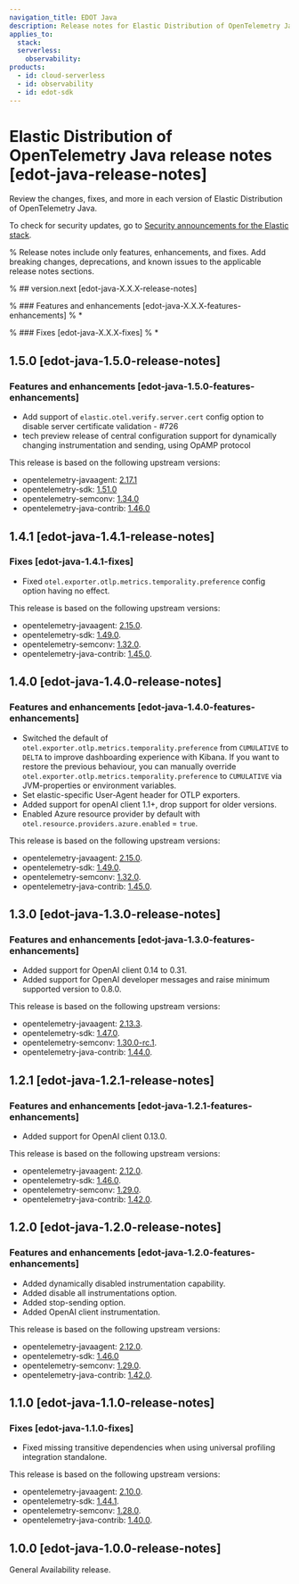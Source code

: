 ```yaml
---
navigation_title: EDOT Java
description: Release notes for Elastic Distribution of OpenTelemetry Java.
applies_to:
  stack:
  serverless:
    observability:
products:
  - id: cloud-serverless
  - id: observability
  - id: edot-sdk
---
```


# Elastic Distribution of OpenTelemetry Java release notes [edot-java-release-notes]

Review the changes, fixes, and more in each version of Elastic Distribution of OpenTelemetry Java.

To check for security updates, go to [Security announcements for the Elastic stack](https://discuss.elastic.co/c/announcements/security-announcements/31).

% Release notes include only features, enhancements, and fixes. Add breaking changes, deprecations, and known issues to the applicable release notes sections.

% ## version.next [edot-java-X.X.X-release-notes]

% ### Features and enhancements [edot-java-X.X.X-features-enhancements]
% *

% ### Fixes [edot-java-X.X.X-fixes]
% *

## 1.5.0 [edot-java-1.5.0-release-notes]

### Features and enhancements [edot-java-1.5.0-features-enhancements]

* Add support of `elastic.otel.verify.server.cert` config option to disable server certificate validation - #726
* tech preview release of central configuration support for dynamically changing instrumentation and sending, using OpAMP protocol

This release is based on the following upstream versions:

* opentelemetry-javaagent: [2.17.1](https://github.com/open-telemetry/opentelemetry-java-instrumentation/releases/tag/v2.17.1)
* opentelemetry-sdk: [1.51.0](https://github.com/open-telemetry/opentelemetry-java/releases/tag/v1.51.0)
* opentelemetry-semconv: [1.34.0](https://github.com/open-telemetry/semantic-conventions-java/releases/tag/v1.34.0)
* opentelemetry-java-contrib: [1.46.0](https://github.com/open-telemetry/opentelemetry-java-contrib/releases/tag/v1.46.0)

## 1.4.1 [edot-java-1.4.1-release-notes]

### Fixes [edot-java-1.4.1-fixes]

* Fixed `otel.exporter.otlp.metrics.temporality.preference` config option having no effect.

This release is based on the following upstream versions:

* opentelemetry-javaagent: [2.15.0](https://github.com/open-telemetry/opentelemetry-java-instrumentation/releases/tag/v2.15.0).
* opentelemetry-sdk: [1.49.0](https://github.com/open-telemetry/opentelemetry-java/releases/tag/v1.49.0).
* opentelemetry-semconv: [1.32.0](https://github.com/open-telemetry/semantic-conventions-java/releases/tag/v1.32.0).
* opentelemetry-java-contrib: [1.45.0](https://github.com/open-telemetry/opentelemetry-java-contrib/releases/tag/v1.45.0).

## 1.4.0 [edot-java-1.4.0-release-notes]

### Features and enhancements [edot-java-1.4.0-features-enhancements]

* Switched the default of `otel.exporter.otlp.metrics.temporality.preference` from `CUMULATIVE` to `DELTA` to improve dashboarding experience with Kibana. If you want to restore the previous behaviour, you can manually override `otel.exporter.otlp.metrics.temporality.preference` to `CUMULATIVE` via JVM-properties or environment variables.
* Set elastic-specific User-Agent header for OTLP exporters.
* Added support for openAI client 1.1+, drop support for older versions.
* Enabled Azure resource provider by default with `otel.resource.providers.azure.enabled` = `true`.

This release is based on the following upstream versions:

* opentelemetry-javaagent: [2.15.0](https://github.com/open-telemetry/opentelemetry-java-instrumentation/releases/tag/v2.15.0).
* opentelemetry-sdk: [1.49.0](https://github.com/open-telemetry/opentelemetry-java/releases/tag/v1.49.0).
* opentelemetry-semconv: [1.32.0](https://github.com/open-telemetry/semantic-conventions-java/releases/tag/v1.32.0).
* opentelemetry-java-contrib: [1.45.0](https://github.com/open-telemetry/opentelemetry-java-contrib/releases/tag/v1.45.0).

## 1.3.0 [edot-java-1.3.0-release-notes]

### Features and enhancements [edot-java-1.3.0-features-enhancements]

* Added support for OpenAI client 0.14 to 0.31.
* Added support for OpenAI developer messages and raise minimum supported version to 0.8.0.

This release is based on the following upstream versions:

* opentelemetry-javaagent: [2.13.3](https://github.com/open-telemetry/opentelemetry-java-instrumentation/releases/tag/v2.13.3).
* opentelemetry-sdk: [1.47.0](https://github.com/open-telemetry/opentelemetry-java/releases/tag/v1.47.0).
* opentelemetry-semconv: [1.30.0-rc.1](https://github.com/open-telemetry/semantic-conventions-java/releases/tag/v1.30.0-rc.1).
* opentelemetry-java-contrib: [1.44.0](https://github.com/open-telemetry/opentelemetry-java-contrib/releases/tag/v1.44.0).

## 1.2.1 [edot-java-1.2.1-release-notes]

### Features and enhancements [edot-java-1.2.1-features-enhancements]

* Added support for OpenAI client 0.13.0.

This release is based on the following upstream versions:

* opentelemetry-javaagent: [2.12.0](https://github.com/open-telemetry/opentelemetry-java-instrumentation/releases/tag/v2.12.0).
* opentelemetry-sdk: [1.46.0](https://github.com/open-telemetry/opentelemetry-java/releases/tag/v1.46.0).
* opentelemetry-semconv: [1.29.0](https://github.com/open-telemetry/semantic-conventions-java/releases/tag/v1.29.0).
* opentelemetry-java-contrib: [1.42.0](https://github.com/open-telemetry/opentelemetry-java-contrib/releases/tag/v1.42.0).

## 1.2.0 [edot-java-1.2.0-release-notes]

### Features and enhancements [edot-java-1.2.0-features-enhancements]

* Added dynamically disabled instrumentation capability.
* Added disable all instrumentations option.
* Added stop-sending option.
* Added OpenAI client instrumentation.

This release is based on the following upstream versions:

* opentelemetry-javaagent: [2.12.0](https://github.com/open-telemetry/opentelemetry-java-instrumentation/releases/tag/v2.12.0).
* opentelemetry-sdk: [1.46.0](https://github.com/open-telemetry/opentelemetry-java/releases/tag/v1.46.0)
* opentelemetry-semconv: [1.29.0](https://github.com/open-telemetry/semantic-conventions-java/releases/tag/v1.29.0).
* opentelemetry-java-contrib: [1.42.0](https://github.com/open-telemetry/opentelemetry-java-contrib/releases/tag/v1.42.0).

## 1.1.0 [edot-java-1.1.0-release-notes]

### Fixes [edot-java-1.1.0-fixes]

* Fixed missing transitive dependencies when using universal profiling integration standalone.

This release is based on the following upstream versions:

* opentelemetry-javaagent: [2.10.0](https://github.com/open-telemetry/opentelemetry-java-instrumentation/releases/tag/v2.10.0).
* opentelemetry-sdk: [1.44.1](https://github.com/open-telemetry/opentelemetry-java/releases/tag/v1.44.1).
* opentelemetry-semconv: [1.28.0](https://github.com/open-telemetry/semantic-conventions-java/releases/tag/v1.28.0).
* opentelemetry-java-contrib: [1.40.0](https://github.com/open-telemetry/opentelemetry-java-contrib/releases/tag/v1.40.0).

## 1.0.0 [edot-java-1.0.0-release-notes]

General Availability release.

